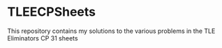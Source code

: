 # TLEECPSheets
This repository contains my solutions to the various problems in the TLE Eliminators CP 31 sheets
